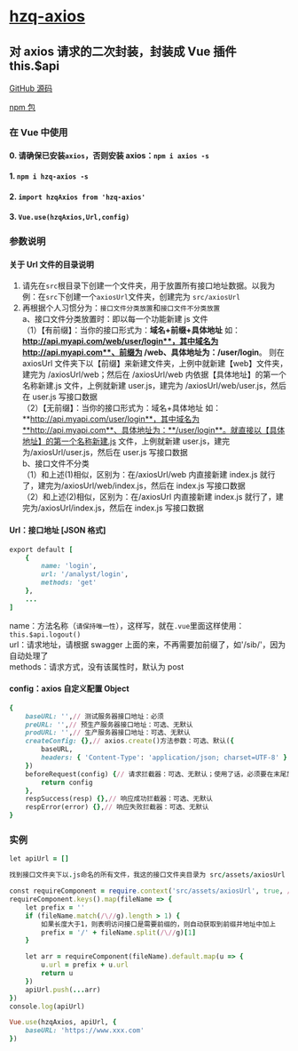 # [hzq-axios](https://github.com/MrHzq/hzq-axios)

## 对 axios 请求的二次封装，封装成 Vue 插件 this.\$api

[GitHub 源码](https://github.com/MrHzq/hzq-axios)

[npm 包](https://www.npmjs.com/package/hzq-axios)

### 在 Vue 中使用

#### 0. 请确保已安装`axios`，否则安装 axios：`npm i axios -s`

#### 1. `npm i hzq-axios -s`

#### 2. `import hzqAxios from 'hzq-axios'`

#### 3. `Vue.use(hzqAxios,Url,config)`

### 参数说明

#### 关于 Url 文件的目录说明

1. 请先在`src`根目录下创建一个文件夹，用于放置所有接口地址数据。以我为例：在`src`下创建一个`axiosUrl`文件夹，创建完为 `src/axiosUrl`
1. 再根据个人习惯分为：`接口文件分类放置`和`接口文件不分类放置`<br>
   a、接口文件分类放置时：即以每一个功能新建 js 文件<br>
   （1）【有前缀】：当你的接口形式为：**域名+前缀+具体地址** 如：**http://api.myapi.com/web/user/login**，其中域名为 **http://api.myapi.com**、前缀为 **/web**、具体地址为：**/user/login**。
   则在 axiosUrl 文件夹下以【前缀】来新建文件夹，上例中就新建【web】文件夹，建完为 /axiosUrl/web；然后在 /axiosUrl/web 内依据【具体地址】的第一个名称新建.js 文件，上例就新建 user.js，建完为 /axiosUrl/web/user.js，然后在 user.js 写接口数据<br>
   （2）【无前缀】：当你的接口形式为：域名+具体地址 如：**http://api.myapi.com/user/login**，其中域名为**http://api.myapi.com**、具体地址为：**/user/login**。就直接以【具体地址】的第一个名称新建.js 文件，上例就新建 user.js，建完为/axiosUrl/user.js，然后在 user.js 写接口数据<br>
   b、接口文件不分类<br>
   （1）和上述(1)相似，区别为：在/axiosUrl/web 内直接新建 index.js 就行了，建完为/axiosUrl/web/index.js，然后在 index.js 写接口数据<br>
   （2）和上述(2)相似，区别为：在/axiosUrl 内直接新建 index.js 就行了，建完为/axiosUrl/index.js，然后在 index.js 写接口数据

#### Url：接口地址 [JSON 格式]

```ruby
export default [
    {
        name: 'login',
        url: '/analyst/login',
        methods: 'get'
    },
    ...
]
```

name：方法名称（`请保持唯一性`），这样写，就在`.vue`里面这样使用：`this.$api.logout()`<br>
url：请求地址，请根据 swagger 上面的来，不再需要加前缀了，如'/sib/'，因为自动处理了<br>
methods：请求方式，没有该属性时，默认为 post

#### config：axios 自定义配置 Object

```ruby
{
    baseURL: '',// 测试服务器接口地址：必须
    preURL: '',// 预生产服务器接口地址：可选、无默认
    prodURL: '',// 生产服务器接口地址：可选、无默认
    createConfig: {},// axios.create()方法参数：可选、默认({
        baseURL,
        headers: { 'Content-Type': 'application/json; charset=UTF-8' }
    })
    beforeRequest(config) {// 请求拦截器：可选、无默认；使用了话，必须要在末尾加上：return config
        return config
    },
    respSuccess(resp) {},// 响应成功拦截器：可选、无默认
    respError(error) {},// 响应失败拦截器：可选、无默认
}
```

### 实例

```ruby
let apiUrl = []

找到接口文件夹下以.js命名的所有文件，我这的接口文件夹目录为 src/assets/axiosUrl

const requireComponent = require.context('src/assets/axiosUrl', true, /\.js$/)
requireComponent.keys().map(fileName => {
    let prefix = ''
    if (fileName.match(/\//g).length > 1) {
        如果长度大于1，则表明访问接口是需要前缀的，则自动获取到前缀并地址中加上
        prefix = '/' + fileName.split(/\//g)[1]
    }

    let arr = requireComponent(fileName).default.map(u => {
        u.url = prefix + u.url
        return u
    })
    apiUrl.push(...arr)
})
console.log(apiUrl)

Vue.use(hzqAxios, apiUrl, {
    baseURL: 'https://www.xxx.com'
})
```
